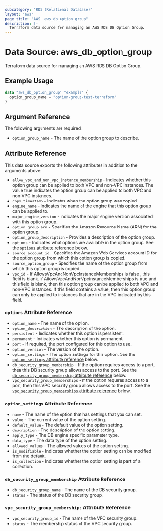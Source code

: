 ```yaml
---
subcategory: "RDS (Relational Database)"
layout: "aws"
page_title: "AWS: aws_db_option_group"
description: |-
  Terraform data source for managing an AWS RDS DB Option Group.
---
```


# Data Source: aws_db_option_group

Terraform data source for managing an AWS RDS DB Option Group.

## Example Usage

```terraform
data "aws_db_option_group" "example" {
  option_group_name = "option-group-test-terraform"
}
```

## Argument Reference

The following arguments are required:

* `option_group_name` - The name of the option group to describe.

## Attribute Reference

This data source exports the following attributes in addition to the arguments above:

* `allow_vpc_and_non_vpc_instance_membership` - Indicates whether this option group can be applied to both VPC and non-VPC instances. The value true indicates the option group can be applied to both VPC and non-VPC instances.
* `copy_timestamp` - Indicates when the option group was copied.
* `engine_name` - Indicates the name of the engine that this option group can be applied to.
* `major_engine_version` - Indicates the major engine version associated with this option group.
* `option_group_arn` - Specifies the Amazon Resource Name (ARN) for the option group.
* `option_group_description` - Provides a description of the option group.
* `options` - Indicates what options are available in the option group. See the [`options` attribute reference](#options-attribute-reference) below.
* `source_account_id` - Specifies the Amazon Web Services account ID for the option group from which this option group is copied.
* `source_option_group` - Specifies the name of the option group from which this option group is copied.
* `vpc_id` - If AllowsVpcAndNonVpcInstanceMemberships is false , this field is blank. If AllowsVpcAndNonVpcInstanceMemberships is true and this field is blank, then this option group can be applied to both VPC and non-VPC instances. If this field contains a value, then this option group can only be applied to instances that are in the VPC indicated by this field.

### `options` Attribute Reference

* `option_name` - The name of the option.
* `option_description` - The description of the option.
* `persistent` - Indicates whether this option is persistent.
* `permanent` - Indicates whether this option is permanent.
* `port` - If required, the port configured for this option to use.
* `option_version` - The version of the option.
* `option_settings` - The option settings for this option. See the [`option_settings` attribute reference](#options-settings-attribute-reference) below.
* `db_security_group_membership` - If the option requires access to a port, then this DB security group allows access to the port. See the [`db_security_group_membership` attribute reference](#db-security-group-membership-attribute-reference) below.
* `vpc_security_group_memberships` - If the option requires access to a port, then this VPC security group allows access to the port. See the [`vpc_security_group_memberships` attribute reference](#vpc-security-group-memberships) below.

### `option_settings` Attribute Reference

* `name` - The name of the option that has settings that you can set.
* `value` - The current value of the option setting.
* `default_value` - The default value of the option setting.
* `description` - The description of the option setting.
* `apply_type` - The DB engine specific parameter type.
* `data_type` - The data type of the option setting.
* `allowed_values` - The allowed values of the option setting.
* `is_modifiable` - Indicates whether the option setting can be modified from the default.
* `is_collection` - Indicates whether the option setting is part of a collection.

### `db_security_group_membership` Attribute Reference

* `db_security_group_name` - The name of the DB security group.
* `status` - The status of the DB security group.

### `vpc_security_group_memberships` Attribute Reference

* `vpc_security_group_id` - The name of the VPC security group.
* `status` - The membership status of the VPC security group.
